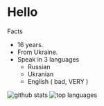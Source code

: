 # Hello
Facts
- 16 years.
- From Ukraine.
- Speak in 3 languages
  - Russian
  - Ukranian
  - English ( bad, VERY )
  
![github stats](https://github-readme-stats.vercel.app/api?username=youspinmerond&theme=dark&show_icons=true)
![top languages](https://github-readme-stats.vercel.app/api/top-langs?username=youspinmerond&theme=dark&layout=compact&show_icons=true)
